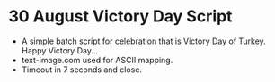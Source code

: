 # 30 August Victory Day Script
- A simple batch script for celebration that is Victory Day of Turkey. Happy Victory Day...
- text-image.com used for ASCII mapping.
- Timeout in 7 seconds and close.

